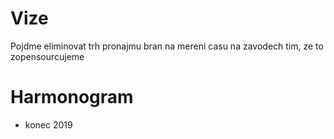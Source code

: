 # Vize

Pojdme eliminovat trh pronajmu bran na mereni casu na zavodech tim, ze to zopensourcujeme

# Harmonogram

* konec 2019
